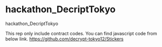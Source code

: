 # hackathon_DecriptTokyo
hackathon_DecriptTokyo


This rep only include contract codes.
You can find javascript code from below link.
https://github.com/decrypt-tokyo12/Stickers
